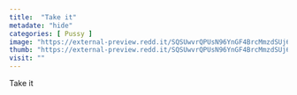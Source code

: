 ```yaml
---
title:  "Take it"
metadate: "hide"
categories: [ Pussy ]
image: "https://external-preview.redd.it/SQSUwvrQPUsN96YnGF4BrcMmzdSUj6lLTNvXpCXjsBM.jpg?auto=webp&s=3611cd3b0d0dcb7552272201e251b9a3bf2e315d"
thumb: "https://external-preview.redd.it/SQSUwvrQPUsN96YnGF4BrcMmzdSUj6lLTNvXpCXjsBM.jpg?width=1080&crop=smart&auto=webp&s=8aa0fb52acff93953f45d703ac8859a43d5fef2d"
visit: ""
---
```

Take it
